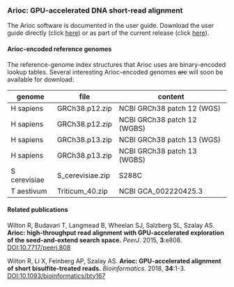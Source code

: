 ### Arioc:  GPU-accelerated DNA short-read alignment

The Arioc software is documented in the user guide.  Download the user guide directly (click [here](https://github.com/RWilton/Arioc/blob/master/Arioc.guide.pdf "Arioc user guide")) or as part of the current release (click [here](https://github.com/RWilton/Arioc/releases "Arioc releases")).

#### Arioc-encoded reference genomes
The reference-genome index structures that Arioc uses are binary-encoded lookup tables. Several interesting Arioc-encoded genomes ~~are~~ will soon be available for download:

| genome | file | content |
|-|-|-|
| H sapiens | GRCh38.p12.zip | NCBI GRCh38 patch 12 (WGS) |
| H sapiens | GRCh38.p12.zip | NCBI GRCh38 patch 12 (WGBS) |
| H sapiens | GRCh38.p13.zip | NCBI GRCh38 patch 13 (WGS) |
| H sapiens | GRCh38.p13.zip | NCBI GRCh38 patch 13 (WGBS) |
| S cerevisiae | S_cerevisiae.zip |  S288C |
| T aestivum | Triticum_40.zip | NCBI GCA_002220425.3 |

#### Related publications
Wilton R, Budavari T, Langmead B, Wheelan SJ, Salzberg SL, Szalay AS.  **Arioc: high-throughput read alignment with GPU-accelerated exploration of the seed-and-extend search space.**  *PeerJ*. 2015, **3**:e808. [DOI:10.7717/peerj.808](https://doi.org/10.7717/peerj.808)

Wilton R, Li X, Feinberg AP, Szalay AS.  **Arioc: GPU-accelerated alignment of short bisulfite-treated reads.**  *Bioinformatics*. 2018, **34**:1-3. [DOI:10.1093/bioinformatics/bty167](https://academic.oup.com/bioinformatics/advance-article/doi/10.1093/bioinformatics/bty167/4938491?guestAccessKey=72ccdf78-07ee-487c-bf0f-e55da2ed867c)
